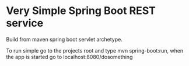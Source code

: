 Very Simple Spring Boot REST service
===========

Build from maven spring boot servlet archetype.
 
 To run simple go to the projects root and type mvn spring-boot:run, when the app is started go to localhost:8080/dosomething
